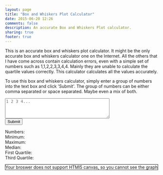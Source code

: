 ```yaml
---
layout: page
title: "Box and Whiskers Plot Calculator"
date: 2015-06-20 12:26
comments: false
description: An accurate Box and Whiskers Plot calculator. 
sharing: true
footer: true
---
```

<p>
This is an accurate box and whiskers plot calculator. It might be the only accurate box and whiskers calculator one on the Internet. All the others that I have come across contain calculation errors, even with a simple set of numbers such as 1,1,2,2,3,3,4,4. Mainly they are unable to calculate the quartile values correctly. This calculator calculates all the values accurately. </p>
<p>To use this box and whiskers calculator, simply enter a group of numbers into the text box and click 'Submit'. The group of numbers can be either comma separated or space separated. Maybe even a mix of both.</p>
<form onsubmit="return false;">
<textarea placeholder='1 2 3 4...' rows ="4" cols="40" id='input' ></textarea><br>
<button onClick="calc();">Submit</button>
</form>
<p>
Numbers: <span id='numbers'></span>
<br>
Minimum: <span id='minimum'></span>
<br>
Maximum: <span id='maximum'></span>
<br>
Median: <span id='median'></span>
<br>
First Quartile: <span id='first'></span>
<br>
Third Quartile: <span id='third'></span>
<br>
<p>
<canvas id='boxCanvas' width='420' height='220' style='border:1px solid #000000;'>Your broswer does not support HTMl5 canvas, so you cannot see the graph</canvas>
<script type='text/javascript' src='box.js'></script>
